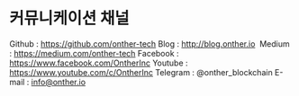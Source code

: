 # 커뮤니케이션 채널

Github : https://github.com/onther-tech
Blog : http://blog.onther.io​ ​
Medium : https://medium.com/onther-tech
Facebook : https://www.facebook.com/OntherInc
Youtube : https://www.youtube.com/c/OntherInc
Telegram : @onther_blockchain
E-mail : info@onther.io
